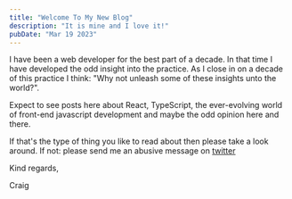 ```yaml
---
title: "Welcome To My New Blog"
description: "It is mine and I love it!"
pubDate: "Mar 19 2023"
---
```


I have been a web developer for the best part of a decade. In that time I have developed the odd insight into the practice. As I close in on a decade of this practice I think: "Why not unleash some of these insights unto the world?".

Expect to see posts here about React, TypeScript, the ever-evolving world of front-end javascript development and maybe the odd opinion here and there.

If that's the type of thing you like to read about then please take a look around. If not: please send me an abusive message on [twitter](https://twitter.com/cmac2712)

Kind regards,

Craig